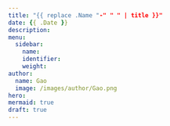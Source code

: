 ```yaml
---
title: "{{ replace .Name "-" " " | title }}"
date: {{ .Date }}
description:
menu:
  sidebar:
    name: 
    identifier: 
    weight:
author:
  name: Gao
  image: /images/author/Gao.png
hero: 
mermaid: true
draft: true
---
```


